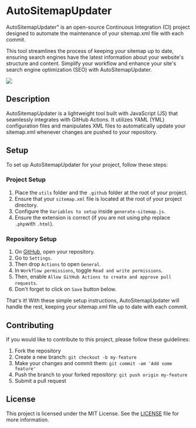 # AutoSitemapUpdater
AutoSitemapUpdater" is an open-source Continuous Integration (CI) project designed to automate the maintenance of your sitemap.xml file with each commit.

This tool streamlines the process of keeping your sitemap up to date, ensuring search engines have the latest information about your website's structure and content. Simplify your workflow and enhance your site's search engine optimization (SEO) with AutoSitemapUpdater.

<a href="https://skillicons.dev"><img src="https://skillicons.dev/icons?i=js,githubactions"/></a>

## Description
AutoSitemapUpdater is a lightweight tool built with JavaScript (JS) that seamlessly integrates with GitHub Actions. It utilizes YAML (YML) configuration files and manipulates XML files to automatically update your sitemap.xml whenever changes are pushed to your repository.

## Setup
To set up AutoSitemapUpdater for your project, follow these steps:

### Project Setup
1. Place the `utils` folder and the `.github` folder at the root of your project.
2. Ensure that your `sitemap.xml` file is located at the root of your project directory.
3. Configure the `Variables to setup` inside `generate-sitemap.js`.
4. Ensure the extension is correct (if you are not using php replace `.php`with `.html`).

### Repository Setup
1. On [GitHub](https://github.com/), open your repository.
2. Go to `Settings`.
3. Then drop `Actions` to open `General`.
4. In `Workflow permissions`, toggle `Read and write permissions`.
5. Then, enable `Allow GitHub Actions to create and approve pull requests`.
6. Don't forget to click on `Save` button below.

That's it! With these simple setup instructions, AutoSitemapUpdater will handle the rest, keeping your sitemap.xml file up to date with each commit.

## Contributing

If you would like to contribute to this project, please follow these guidelines:

1. Fork the repository
2. Create a new branch: `git checkout -b my-feature`
3. Make your changes and commit them: `git commit -am 'Add some feature'`
4. Push the branch to your forked repository: `git push origin my-feature`
5. Submit a pull request

## License

This project is licensed under the MIT License. See the [LICENSE](LICENSE) file for more information.